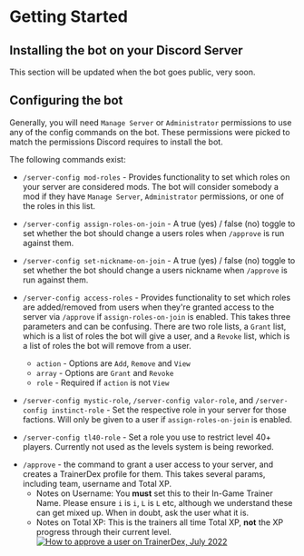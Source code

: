 # Getting Started

## Installing the bot on your Discord Server
<!-- To install the bot in your Discord Server, follow this [link](#). -->
This section will be updated when the bot goes public, very soon.

## Configuring the bot
Generally, you will need `Manage Server` or `Administrator` permissions to use any of the config commands on the bot. These permissions were picked to match the permissions Discord requires to install the bot.

The following commands exist:
- `/server-config mod-roles` - Provides functionality to set which roles on your server are considered mods. The bot will consider somebody a mod if they have `Manage Server`, `Administrator` permissions, or one of the roles in this list.
- `/server-config assign-roles-on-join` - A true (yes) / false (no) toggle to set whether the bot should change a users roles when `/approve` is run against them.
- `/server-config set-nickname-on-join` - A true (yes) / false (no) toggle to set whether the bot should change a users nickname when `/approve` is run against them.

- `/server-config access-roles` - Provides functionality to set which roles are added/removed from users when they're granted access to the server via `/approve` if `assign-roles-on-join` is enabled. This takes three parameters and can be confusing. There are two role lists, a `Grant` list, which is a list of roles the bot will give a user, and a `Revoke` list, which is a list of roles the bot will remove from a user.
  - `action` - Options are `Add`, `Remove` and `View` 
  - `array` - Options are `Grant` and `Revoke`
  - `role` - Required if `action` is not `View`

- `/server-config mystic-role`, `/server-config valor-role`, and `/server-config instinct-role` - Set the respective role in your server for those factions. Will only be given to a user if `assign-roles-on-join` is enabled.

- `/server-config tl40-role` - Set a role you use to restrict level 40+ players. Currently not used as the levels system is being reworked.

<!-- - `/server-config introduction_note` - this is unused -->

- `/approve` - the command to grant a user access to your server, and creates a TrainerDex profile for them. This takes several params, including team, username and Total XP.
  - Notes on Username: You **must** set this to their In-Game Trainer Name. Please ensure `i` is `i`, `L` is `L` etc, although we understand these can get mixed up. When in doubt, ask the user what it is. 
  - Notes on Total XP: This is the trainers all time Total XP, **not** the XP progress through their current level.  
  [![How to approve a user on TrainerDex, July 2022](http://img.youtube.com/vi/KCxtyukXW7w/0.jpg)](http://www.youtube.com/watch?v=KCxtyukXW7w "How to approve a user on TrainerDex, July 2022")
